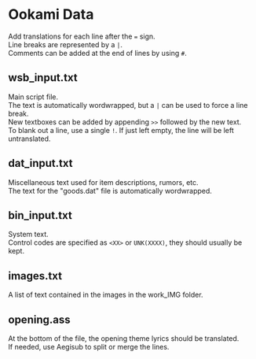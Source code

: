 # Ookami Data
Add translations for each line after the `=` sign.  
Line breaks are represented by a `|`.  
Comments can be added at the end of lines by using `#`.  
## wsb_input.txt
Main script file.  
The text is automatically wordwrapped, but a `|` can be used to force a line break.  
New textboxes can be added by appending `>>` followed by the new text.  
To blank out a line, use a single `!`. If just left empty, the line will be left untranslated.  
## dat_input.txt
Miscellaneous text used for item descriptions, rumors, etc.  
The text for the "goods.dat" file is automatically wordwrapped.  
## bin_input.txt
System text.  
Control codes are specified as `<XX>` or `UNK(XXXX)`, they should usually be kept.  
## images.txt
A list of text contained in the images in the work_IMG folder.  
## opening.ass
At the bottom of the file, the opening theme lyrics should be translated.  
If needed, use Aegisub to split or merge the lines.  
